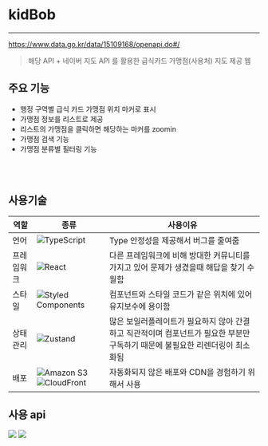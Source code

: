 # kidBob

---

https://www.data.go.kr/data/15109168/openapi.do#/

> 해당 API + 네이버 지도 API 를 활용한 급식카드 가맹점(사용처) 지도 제공 웹

## 주요 기능

- 행정 구역별 급식 카드 가맹점 위치 마커로 표시
- 가맹점 정보를 리스트로 제공
- 리스트의 가맹점을 클릭하면 해당하는 마커를 zoomin
- 가맹점 검색 기능
- 가맹점 분류별 필터링 기능

<br><br>

## 사용기술

| 역할       | 종류                                                                                                                                                                                                           | 사용이유                                                                                                                      |
| ---------- | -------------------------------------------------------------------------------------------------------------------------------------------------------------------------------------------------------------- | ----------------------------------------------------------------------------------------------------------------------------- |
| 언어       | ![TypeScript](https://img.shields.io/badge/TypeScript-3178c6?style=for-the-badge&logo=javascript&logoColor=white)                                                                                              | Type 안정성을 제공해서 버그를 줄여줌                                                                                          |
| 프레임워크 | ![React](https://img.shields.io/badge/react-61DAFB?style=for-the-badge&logo=react&logoColor=black)                                                                                                             | 다른 프레임워크에 비해 방대한 커뮤니티를 가지고 있어 문제가 생겼을때 해답을 찾기 수월함                                       |
| 스타일     | ![Styled Components](https://img.shields.io/badge/styledcomponents-DB7093?style=for-the-badge&logo=styledcomponents&logoColor=white)                                                                           | 컴포넌트와 스타일 코드가 같은 위치에 있어 유지보수에 용이함                                                                   |
| 상태관리   | ![Zustand](https://img.shields.io/badge/Zustand-452319?style=for-the-badge&logoColor=white)                                                                                                                    | 많은 보일러플레이트가 필요하지 않아 간결하고 직관적이며 컴포넌트가 필요한 부분만 구독하기 때문에 불필요한 리렌더링이 최소화됨 |
| 배포       | ![Amazon S3](https://img.shields.io/badge/AmazonS3-569a31?style=for-the-badge&logo=AmazonS3&logoColor=white) ![CloudFront](https://img.shields.io/badge/CloudFront-ff9900?style=for-the-badge&logoColor=white) | 자동화되지 않은 배포와 CDN을 경험하기 위해서 사용                                                                             |

## 사용 api

<img src="https://img.shields.io/badge/공공데이터-1A5EBD">
<img src="https://img.shields.io/badge/네이버지도 api-03C75A">

